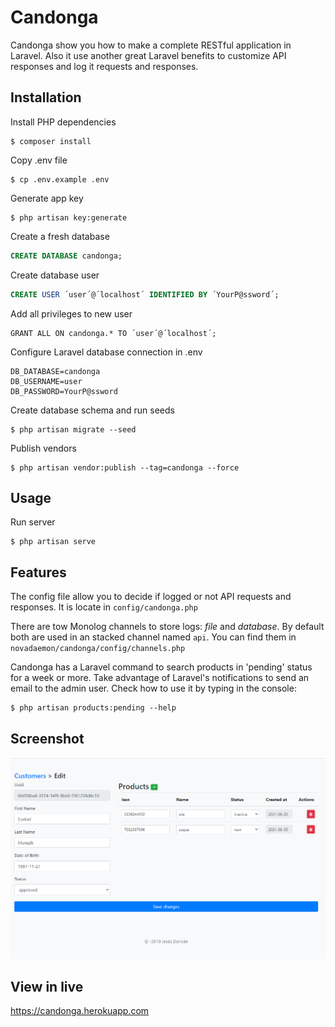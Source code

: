 # Candonga

Candonga show you how to make a complete RESTful application in Laravel. Also it use another great Laravel benefits to customize API responses and log it requests and responses.

## Installation

Install PHP dependencies
```
$ composer install
```

Copy .env file
```
$ cp .env.example .env
```

Generate app key

```
$ php artisan key:generate
``` 

Create a fresh database
```sql
CREATE DATABASE candonga; 
```

Create database user
```sql
CREATE USER ´user´@´localhost´ IDENTIFIED BY ´YourP@ssword´; 
```

Add all privileges to new user
```
GRANT ALL ON candonga.* TO ´user´@´localhost´;
```

Configure Laravel database connection in .env 

```
DB_DATABASE=candonga
DB_USERNAME=user
DB_PASSWORD=YourP@ssword
```

Create database schema and run seeds
```
$ php artisan migrate --seed
```

Publish vendors
```
$ php artisan vendor:publish --tag=candonga --force
```

## Usage
Run server
```
$ php artisan serve
```

## Features

The config file allow you to decide if logged or not API requests and responses. It is locate in `config/candonga.php`

There are tow Monolog channels to store logs: *file* and *database*. By default both are used in an stacked channel named `api`. You can find them in `novadaemon/candonga/config/channels.php`

Candonga has a Laravel command to search products in 'pending' status for a week or more. Take advantage of Laravel's notifications to send an email to the admin user. Check how to use it by typing in the console:
```
$ php artisan products:pending --help
```

## Screenshot
![screenshot](screenshot.png)

## View in live
https://candonga.herokuapp.com



